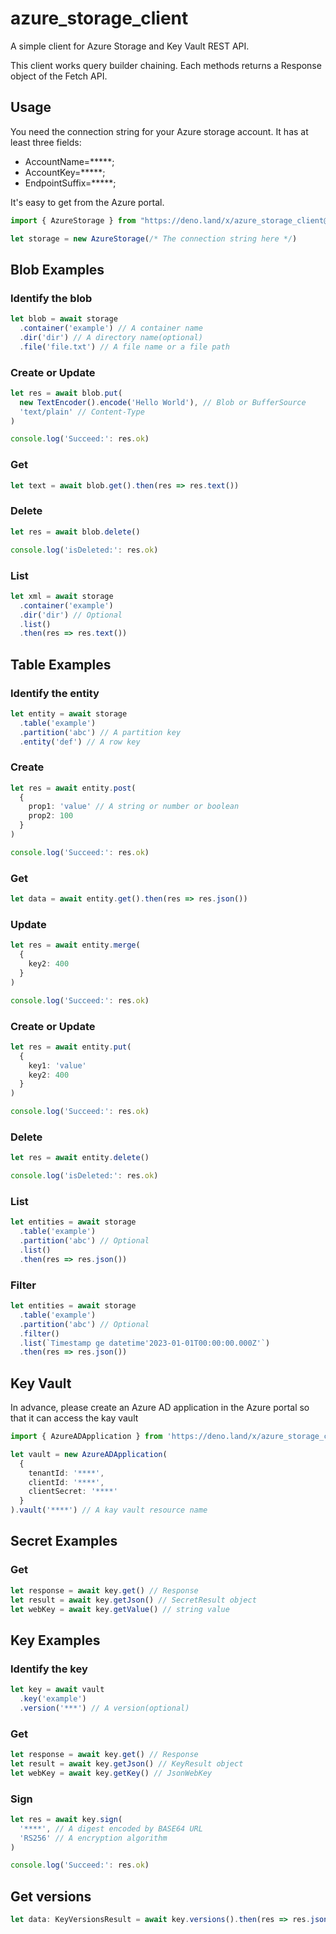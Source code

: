 # azure_storage_client

A simple client for Azure Storage and Key Vault REST API.

This client works query builder chaining. Each methods returns a Response object of the Fetch API.

## Usage

You need the connection string for your Azure storage account.
It has at least three fields:

- AccountName=*****;
- AccountKey=*****;
- EndpointSuffix=*****;

It's easy to get from the Azure portal.


```ts
import { AzureStorage } from "https://deno.land/x/azure_storage_client@0.7.0/mod.ts"

let storage = new AzureStorage(/* The connection string here */)
```

## Blob Examples

### Identify the blob

```ts
let blob = await storage
  .container('example') // A container name
  .dir('dir') // A directory name(optional)
  .file('file.txt') // A file name or a file path
```

### Create or Update

```ts
let res = await blob.put(
  new TextEncoder().encode('Hello World'), // Blob or BufferSource
  'text/plain' // Content-Type
)

console.log('Succeed:': res.ok)
```

### Get

```ts
let text = await blob.get().then(res => res.text())
```

### Delete

```ts
let res = await blob.delete()

console.log('isDeleted:': res.ok)
```

### List

```ts
let xml = await storage
  .container('example')
  .dir('dir') // Optional
  .list()
  .then(res => res.text())
```


## Table Examples

### Identify the entity

```ts
let entity = await storage
  .table('example')
  .partition('abc') // A partition key
  .entity('def') // A row key
```

### Create

```ts
let res = await entity.post(
  {
    prop1: 'value' // A string or number or boolean
    prop2: 100
  }
)

console.log('Succeed:': res.ok)
```

### Get

```ts
let data = await entity.get().then(res => res.json())
```

### Update

```ts
let res = await entity.merge(
  {
    key2: 400
  }
)

console.log('Succeed:': res.ok)
```

### Create or Update

```ts
let res = await entity.put(
  {
    key1: 'value'
    key2: 400
  }
)

console.log('Succeed:': res.ok)
```

### Delete

```ts
let res = await entity.delete()

console.log('isDeleted:': res.ok)
```

### List

```ts
let entities = await storage
  .table('example')
  .partition('abc') // Optional
  .list()
  .then(res => res.json())
```

### Filter

```ts
let entities = await storage
  .table('example')
  .partition('abc') // Optional
  .filter()
  .list(`Timestamp ge datetime'2023-01-01T00:00:00.000Z'`)
  .then(res => res.json())
```

## Key Vault

In advance, please create an Azure AD application in the Azure portal so that it can access the kay vault


```ts
import { AzureADApplication } from 'https://deno.land/x/azure_storage_client@0.7.0/mod.ts'

let vault = new AzureADApplication(
  {
    tenantId: '****',
    clientId: '****',
    clientSecret: '****'
  }
).vault('****') // A kay vault resource name
```

## Secret Examples

### Get

```ts
let response = await key.get() // Response
let result = await key.getJson() // SecretResult object
let webKey = await key.getValue() // string value
```

## Key Examples

### Identify the key

```ts
let key = await vault
  .key('example')
  .version('***') // A version(optional)
```

### Get

```ts
let response = await key.get() // Response
let result = await key.getJson() // KeyResult object
let webKey = await key.getKey() // JsonWebKey
```

### Sign

```ts
let res = await key.sign(
  '****', // A digest encoded by BASE64 URL
  'RS256' // A encryption algorithm
)

console.log('Succeed:': res.ok)
```

## Get versions


```ts
let data: KeyVersionsResult = await key.versions().then(res => res.json())
```
